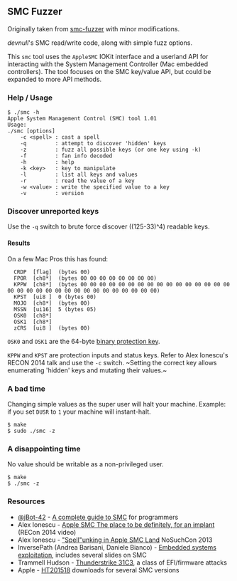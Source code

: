 ## SMC Fuzzer

Originally taken from [smc-fuzzer](https://github.com/theopolis/smc-fuzzer) with minor modifications.

*devnull*'s SMC read/write code, along with simple fuzz options.

This `smc` tool uses the `AppleSMC` IOKit interface and a userland API
for interacting with the System Management Controller (Mac embedded controllers).
The tool focuses on the SMC key/value API, but could be expanded to more API methods.

### Help / Usage

```
$ ./smc -h
Apple System Management Control (SMC) tool 1.01
Usage:
./smc [options]
    -c <spell> : cast a spell
    -q         : attempt to discover 'hidden' keys
    -z         : fuzz all possible keys (or one key using -k)
    -f         : fan info decoded
    -h         : help
    -k <key>   : key to manipulate
    -l         : list all keys and values
    -r         : read the value of a key
    -w <value> : write the specified value to a key
    -v         : version
 ```

### Discover unreported keys

Use the `-q` switch to brute force discover ((125-33)^4) readable keys.

#### Results

On a few Mac Pros this has found:

```
  CRDP  [flag]  (bytes 00)
  FPOR  [ch8*]  (bytes 00 00 00 00 00 00 00 00)
  KPPW  [ch8*]  (bytes 00 00 00 00 00 00 00 00 00 00 00 00 00 00 00 00 00 00 00 00 00 00 00 00 00 00 00 00 00 00 00 00)
  KPST  [ui8 ]  0 (bytes 00)
  MOJO  [ch8*]  (bytes 00)
  MSSN  [ui16]  5 (bytes 05)
  OSK0  [ch8*]
  OSK1  [ch8*]
  zCRS  [ui8 ]  (bytes 00)
```

`OSK0` and `OSK1` are the 64-byte [binary protection key](http://osxbook.com/book/bonus/chapter7/tpmdrmmyth/).

`KPPW` and `KPST` are protection inputs and status keys.
Refer to Alex Ionescu's RECON 2014 talk and use the `-c` switch.
~Setting the correct key allows enumerating 'hidden' keys and mutating their values.~

### A bad time

Changing simple values as the super user will halt your machine.
Example: if you set `DUSR` to `1` your machine will instant-halt.

```
$ make
$ sudo ./smc -z
```

### A disappointing time

No value should be writable as a non-privileged user.

```
$ make
$ ./smc -z
```

### Resources

- [@jBot-42](https://github.com/Jbot-42) - [A complete guide to SMC](http://jbot-42.github.io/Articles/smc.html) for programmers
- Alex Ionescu - [Apple SMC The place to be definitely, for an implant](https://www.youtube.com/watch?v=nSqpinjjgmg) (RECon 2014 video)
- Alex Ionescu - ["Spell"unking in Apple SMC Land](http://www.nosuchcon.org/talks/2013/D1_02_Alex_Ninjas_and_Harry_Potter.pdf) NoSuchCon 2013
- InversePath (Andrea Barisani, Daniele Bianco) - [Embedded systems exploitation](https://dev.inversepath.com/download/public/embedded_systems_exploitation.pdf), includes several slides on SMC
- Trammell Hudson - [Thunderstrike 31C3](https://trmm.net/Thunderstrike_31c3), a class of EFI/firmware attacks
- Apple - [HT201518](https://support.apple.com/en-us/HT201518) downloads for several SMC versions


